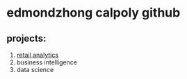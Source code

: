 # edmondzhong calpoly github
## projects:

1. [retail analytics](https://linkmehere.com)
2. business intelligence
3. data science 
